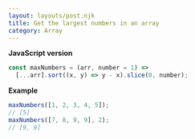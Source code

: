 ```yaml
---
layout: layouts/post.njk
title: Get the largest numbers in an array
category: Array
---
```


**JavaScript version**

```js
const maxNumbers = (arr, number = 1) =>
  [...arr].sort((x, y) => y - x).slice(0, number);
```

**Example**

```js
maxNumbers([1, 2, 3, 4, 5]);
// [5]
maxNumbers([7, 8, 9, 9], 2);
// [9, 9]
```

